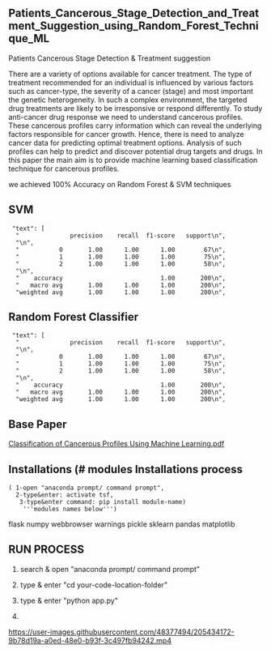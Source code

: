 ## Patients_Cancerous_Stage_Detection_and_Treatment_Suggestion_using_Random_Forest_Technique_ML
Patients Cancerous Stage Detection &amp; Treatment suggestion


There are a variety of options available for cancer treatment. The type of treatment recommended for an individual is influenced by various factors such as cancer-type, the severity of a cancer (stage) and most important the genetic heterogeneity. In such a complex environment, the targeted drug treatments are likely to be irresponsive or respond differently. To study anti-cancer drug response we need to understand cancerous profiles. These cancerous profiles carry information which can reveal the underlying factors responsible for cancer growth. Hence, there is need to analyze cancer data for predicting optimal treatment options. Analysis of such profiles can help to predict and discover potential drug targets and drugs. In this paper the main aim is to provide machine learning based classification technique for cancerous profiles. 

we achieved 100% Accuracy on Random Forest & SVM techniques

## SVM
     "text": [
      "              precision    recall  f1-score   support\n",
      "\n",
      "           0       1.00      1.00      1.00        67\n",
      "           1       1.00      1.00      1.00        75\n",
      "           2       1.00      1.00      1.00        58\n",
      "\n",
      "    accuracy                           1.00       200\n",
      "   macro avg       1.00      1.00      1.00       200\n",
      "weighted avg       1.00      1.00      1.00       200\n",
      
## Random Forest Classifier

     "text": [
      "              precision    recall  f1-score   support\n",
      "\n",
      "           0       1.00      1.00      1.00        67\n",
      "           1       1.00      1.00      1.00        75\n",
      "           2       1.00      1.00      1.00        58\n",
      "\n",
      "    accuracy                           1.00       200\n",
      "   macro avg       1.00      1.00      1.00       200\n",
      "weighted avg       1.00      1.00      1.00       200\n",
      
## Base Paper

[Classification of Cancerous Profiles Using Machine Learning.pdf](https://github.com/kandepallysatish/Patients_Cancerous_Stage_Detection_and_Treatment_Suggestion_using_Random_Forest_Technique_ML/files/10146093/Classification.of.Cancerous.Profiles.Using.Machine.Learning.pdf)


## Installations (# modules Installations process 
    ( 1-open "anaconda prompt/ command prompt",
      2-type&enter: activate tsf,
       3-type&enter command: pip install module-name) 
        '''modules names below''')

flask
numpy
webbrowser
warnings
pickle
sklearn
pandas
matplotlib

## RUN PROCESS

1) search & open "anaconda prompt/ command prompt"

2) type & enter "cd your-code-location-folder"

3) type & enter "python app.py"

4) 


https://user-images.githubusercontent.com/48377494/205434172-9b78d19a-a0ed-48e0-b93f-3c497fb94242.mp4

